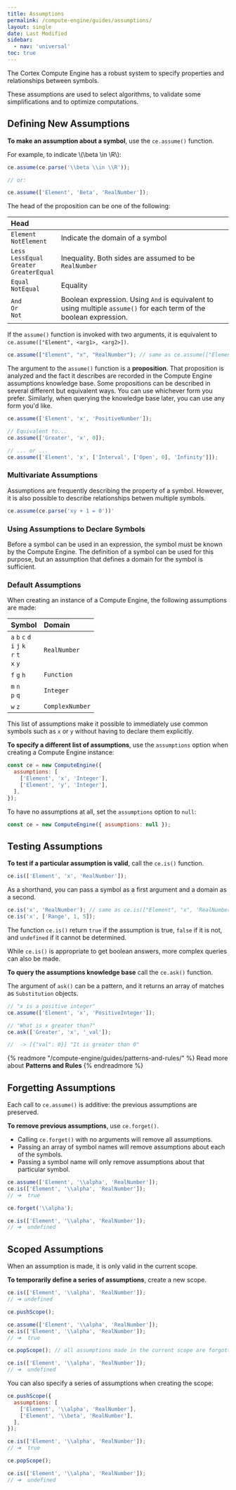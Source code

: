 ```yaml
---
title: Assumptions
permalink: /compute-engine/guides/assumptions/
layout: single
date: Last Modified
sidebar:
  - nav: 'universal'
toc: true
---
```


The Cortex Compute Engine has a robust system to specify properties and
relationships between symbols.

These assumptions are used to select algorithms, to validate some
simplifications and to optimize computations.

<section id='defining-new-assumptions'>

## Defining New Assumptions

**To make an assumption about a symbol**, use the `ce.assume()` function.

For example, to indicate \\(\beta \in \R\\):

```js
ce.assume(ce.parse('\\beta \\in \\R'));

// or:

ce.assume(['Element', 'Beta', 'RealNumber']);
```

The head of the proposition can be one of the following:

<div class=symbols-table>

| Head                                                 |                                                                                                                     |
| :--------------------------------------------------- | :------------------------------------------------------------------------------------------------------------------ |
| `Element`<br>`NotElement`                            | Indicate the domain of a symbol                                                                                     |
| `Less`<br>`LessEqual`<br>`Greater`<br>`GreaterEqual` | Inequality. Both sides are assumed to be `RealNumber`                                                               |
| `Equal`<br>`NotEqual`                                | Equality                                                                                                            |
| `And`<br>`Or`<br>`Not`                               | Boolean expression. Using `And` is equivalent to using multiple `assume()` for each term of the boolean expression. |

</div>

If the `assume()` function is invoked with two arguments, it is equivalent to
`ce.assume(["Element", <arg1>, <arg2>])`.

```js example
ce.assume(["Element", "x", "RealNumber"); // same as ce.assume(["Element", "x", "RealNumber"])
```

The argument to the `assume()` function is a **proposition**. That proposition
is analyzed and the fact it describes are recorded in the Compute Engine
assumptions knowledge base. Some propositions can be described in several
different but equivalent ways. You can use whichever form you prefer. Similarly,
when querying the knowledge base later, you can use any form you'd like.

```js example
ce.assume(['Element', 'x', 'PositiveNumber']);

// Equivalent to...
ce.assume(['Greater', 'x', 0]);

// ... or ...
ce.assume(['Element', 'x', ['Interval', ['Open', 0], 'Infinity']]);
```

<section id='multivariate-assumptions'>

### Multivariate Assumptions

Assumptions are frequently describing the property of a symbol. However, it is
also possible to describe relationships betwen multiple symbols.

```js
ce.assume(ce.parse('xy + 1 = 0'))'
```

</section>

<section id='using-assumptions-to-declare-symbols'>

### Using Assumptions to Declare Symbols

Before a symbol can be used in an expression, the symbol must be known by the
Compute Engine. The definition of a symbol can be used for this purpose, but an
assumption that defines a domain for the symbol is sufficient.

</section>

<section id='default-assumptions'>

### Default Assumptions

When creating an instance of a Compute Engine, the following assumptions are
made:

<div class=symbols-table>

| Symbol                                               | Domain          |
| :--------------------------------------------------- | :-------------- |
| `a` `b` `c` `d`<br>`i` `j` `k`<br>`r` `t`<br>`x` `y` | `RealNumber`    |
| `f` `g` `h`                                          | `Function`      |
| `m` `n`<br>`p` `q`                                   | `Integer`       |
| `w` `z`                                              | `ComplexNumber` |

</div>

This list of assumptions make it possible to immediately use common symbols such
as `x` or `y` without having to declare them explicitly.

**To specify a different list of assumptions**, use the `assumptions` option
when creating a Compute Engine instance:

```js
const ce = new ComputeEngine({
  assumptions: [
    ['Element', 'x', 'Integer'],
    ['Element', 'y', 'Integer'],
  ],
});
```

To have no assumptions at all, set the `assumptions` option to `null`:

```js
const ce = new ComputeEngine({ assumptions: null });
```

</section>
</section>

<section id='testing-assumptions'>

## Testing Assumptions

**To test if a particular assumption is valid**, call the `ce.is()` function.

```js
ce.is(['Element', 'x', 'RealNumber']);
```

As a shorthand, you can pass a symbol as a first argument and a domain as a
second.

```js
ce.is('x', 'RealNumber'); // same as ce.is(["Element", "x", 'RealNumber])
ce.is('x', ['Range', 1, 5]);
```

The function `ce.is()` return `true` if the assumption is true, `false` if it is
not, and `undefined` if it cannot be determined.

While `ce.is()` is appropriate to get boolean answers, more complex queries can
also be made.

**To query the assumptions knowledge base** call the `ce.ask()` function.

The argument of `ask()` can be a pattern, and it returns an array of matches as
`Substitution` objects.

```js
// "x is a positive integer"
ce.assume(['Element', 'x', 'PositiveInteger']);

// "What is x greater than?"
ce.ask(['Greater', 'x', '_val']);

//  -> [{"val": 0}] "It is greater than 0"
```

{% readmore "/compute-engine/guides/patterns-and-rules/" %} Read more about
<strong>Patterns and Rules</strong> {% endreadmore %}

</section>

<section id='forgetting-assumptions'>

## Forgetting Assumptions

Each call to `ce.assume()` is additive: the previous assumptions are preserved.

**To remove previous assumptions**, use `ce.forget()`.

- Calling `ce.forget()` with no arguments will remove all assumptions.
- Passing an array of symbol names will remove assumptions about each of the
  symbols.
- Passing a symbol name will only remove assumptions about that particular
  symbol.

```js
ce.assume(['Element', '\\alpha', 'RealNumber']);
ce.is(['Element', '\\alpha', 'RealNumber']);
// ➔  true

ce.forget('\\alpha');

ce.is(['Element', '\\alpha', 'RealNumber']);
// ➔  undefined
```

</section>

<section id='scoped-assumptions'>

## Scoped Assumptions

When an assumption is made, it is only valid in the current scope.

**To temporarily define a series of assumptions**, create a new scope.

```js
ce.is(['Element', '\\alpha', 'RealNumber']);
// ➔ undefined

ce.pushScope();

ce.assume(['Element', '\\alpha', 'RealNumber']);
ce.is(['Element', '\\alpha', 'RealNumber']);
// ➔  true

ce.popScope(); // all assumptions made in the current scope are forgotten

ce.is(['Element', '\\alpha', 'RealNumber']);
// ➔  undefined
```

You can also specify a series of assumptions when creating the scope:

```js
ce.pushScope({
  assumptions: [
    ['Element', '\\alpha', 'RealNumber'],
    ['Element', '\\beta', 'RealNumber'],
  ],
});

ce.is(['Element', '\\alpha', 'RealNumber']);
// ➔  true

ce.popScope();

ce.is(['Element', '\\alpha', 'RealNumber']);
// ➔  undefined
```

</section>

